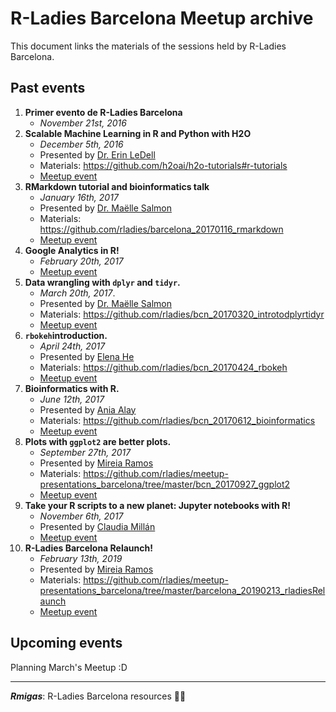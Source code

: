 # R-Ladies Barcelona Meetup archive

This document links the materials of the sessions held by R-Ladies Barcelona. 

## Past events
  1. **Primer evento de R-Ladies Barcelona**
       + *November 21st, 2016*
  2. **Scalable Machine Learning in R and Python with H2O**
       + *December 5th, 2016*
       + Presented by [Dr. Erin LeDell](http://www.stat.berkeley.edu/~ledell/)
       + Materials: https://github.com/h2oai/h2o-tutorials#r-tutorials
       + [Meetup event](https://www.meetup.com/rladies-barcelona/events/235593376/)
  3. **RMarkdown tutorial and bioinformatics talk**
      + *January 16th, 2017*
      + Presented by [Dr. Maëlle Salmon](http://www.masalmon.eu/)
      + Materials: https://github.com/rladies/barcelona_20170116_rmarkdown
      + [Meetup event](https://www.meetup.com/rladies-barcelona/events/236372088/)
  4. **Google Analytics in R!**
      + *February 20th, 2017*
      + [Meetup event](https://www.meetup.com/rladies-barcelona/events/236969176/)
  5. **Data wrangling with `dplyr` and `tidyr`.**
      + *March 20th, 2017*. 
      + Presented by [Dr. Maëlle Salmon](http://www.masalmon.eu/)
      + Materials: https://github.com/rladies/bcn_20170320_introtodplyrtidyr
      + [Meetup event](https://www.meetup.com/rladies-barcelona/events/237869074/)
  6. **`rbokeh`introduction.**
      + *April 24th, 2017*
      + Presented by [Elena He](http://twitter.com/mikanchu)
      + Materials: https://github.com/rladies/bcn_20170424_rbokeh
      + [Meetup event](https://www.meetup.com/rladies-barcelona/events/238510980/)
  7. **Bioinformatics with R.**
      + *June 12th, 2017*
      + Presented by [Ania Alay](http://twitter.com/aniabmsi)
      + Materials: https://github.com/rladies/bcn_20170612_bioinformatics
      + [Meetup event](https://www.meetup.com/rladies-barcelona/events/240054726/)
  8. **Plots with `ggplot2` are better plots.**
      + *September 27th, 2017*
      + Presented by [Mireia Ramos](http://twitter.com/mireia_bioinfo)
      + Materials: https://github.com/rladies/meetup-presentations_barcelona/tree/master/bcn_20170927_ggplot2
      + [Meetup event](https://www.meetup.com/rladies-barcelona/events/243175939/)
  9.  **Take your R scripts to a new planet: Jupyter notebooks with R!**
      + *November 6th, 2017*
      + Presented by [Claudia Millán](https://twitter.com/cheshireminima)
      + [Meetup event](https://www.meetup.com/rladies-barcelona/events/244306536/)
  10. **R-Ladies Barcelona Relaunch!**
      + *February 13th, 2019*
      + Presented by [Mireia Ramos](https://twitter.com/mireia_bioinfo)
      + Materials: https://github.com/rladies/meetup-presentations_barcelona/tree/master/barcelona_20190213_rladiesRelaunch
      + [Meetup event](https://www.meetup.com/rladies-barcelona/events/258328098/)

## Upcoming events

Planning March's Meetup :D

---

__*Rmigas*__: R-Ladies Barcelona resources :ant::ant:
